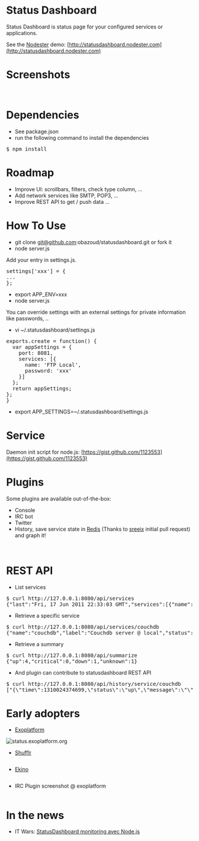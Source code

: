 Status Dashboard
=======

Status Dashboard is status page for your configured services or applications.

See the [Nodester](http://nodester.com) demo: [http://statusdashboard.nodester.com](http://statusdashboard.nodester.com)

Screenshots
=======

<img src="http://bazoud.free.fr/wp-content/uploads/ssd1.png" alt="">

<img src="http://bazoud.free.fr/wp-content/uploads/ssd2.png" alt="">

<img src="http://bazoud.free.fr/wp-content/uploads/ssd3.png" alt="">

Dependencies
=======

* See package.json
* run the following command to install the dependencies
<pre class="terminal">
$ npm install
</pre>

Roadmap
=======
* Improve UI: scrollbars, filters, check type column, ...
* Add network services like SMTP, POP3, ...
* Improve REST API to get / push data
...

How To Use
=======

* git clone git@github.com:obazoud/statusdashboard.git
or fork it
* node server.js

Add your entry in settings.js. 

<pre class="json">
settings['xxx'] = {
...
};
</pre>

* export APP_ENV=xxx
* node server.js

You can override settings with an external settings for private information like passwords, ..

* vi ~/.statusdashboard/settings.js
<pre class="json">
exports.create = function() {
  var appSettings = {
    port: 8081,
    services: [{
      name: 'FTP Local',
      password: 'xxx'
    }]
  };
  return appSettings;
};
}</pre>

* export APP_SETTINGS=~/.statusdashboard/settings.js


Service
=======

Daemon init script for node.js: [https://gist.github.com/1123553](https://gist.github.com/1123553)

Plugins
=======

Some plugins are available out-of-the-box:

* Console
* IRC bot
* Twitter
* History, save service state in <a href="http://redis.io">Redis</a> (Thanks to <a href="https://github.com/sreeix">sreeix</a> initial pull request) and graph it!

<img src="http://bazoud.free.fr/wp-content/uploads/ssd7a.png" alt="">

<img src="http://bazoud.free.fr/wp-content/uploads/ssd8a.png" alt="">

REST API
=======

* List services
<pre class="terminal">
$ curl http://127.0.0.1:8080/api/services
{"last":"Fri, 17 Jun 2011 22:33:03 GMT","services":[{"name":"couchdb","label":"Couchdb server @ local","status":"up","statusCode":200,"message":""},{"name":"bazoud.free.fr","label":"Olivier Bazoud blog","status":"up","statusCode":200,"message":""},{"name":"bazoud.free.fr","label":"Olivier Bazoud blog test.php","status":"up","statusCode":200,"message":""},{"name":"redis","label":"Redis server @ local","status":"up","statusCode":0,"message":""},{"name":"FTP Local","label":"Ftp @ local","status":"down","statusCode":0,"message":"ECONNREFUSED, Connection refused"},{"name":"PID file","label":"Pid @ local","status":"unknown","statusCode":9,"message":"EBADF, Bad file descriptor '/tmp/terminal.pid'"}],"lastupdate":"Fri, 17 Jun 2011 22:33:08 GMT","summarize":{"lastupdate":"Fri, 17 Jun 2011 22:33:08 GMT","up":3,"critical":0,"down":1,"unknown":2}}
</pre>

* Retrieve a specific service
<pre class="terminal">
$ curl http://127.0.0.1:8080/api/services/couchdb
{"name":"couchdb","label":"Couchdb server @ local","status":"up","statusCode":200,"message":""}
</pre>

* Retrieve a summary
<pre class="terminal">
$ curl http://127.0.0.1:8080/api/summarize
{"up":4,"critical":0,"down":1,"unknown":1}
</pre>

* And plugin can contribute to statusdashboard REST API
<pre class="terminal">
$ curl http://127.0.0.1:8080/api/history/service/couchdb
["{\"time\":1310024374699,\"status\":\"up\",\"message\":\"\",\"code\":200}","{\"time\":1310024379591,\"status\":\"up\",\"message\":\"\",\"code\":200}", ...]
</pre>



Early adopters
=======

* [Exoplatform](http://status.exoplatform.org)

<img src="http://bazoud.free.fr/wp-content/uploads/ssd4.png" alt="status.exoplatform.org">

* [Shufflr](https://twitter.com/shufflr)

<img src="http://bazoud.free.fr/wp-content/uploads/ssd5.png" alt="">

* [Ekino](http://www.ekino.com)

<img src="http://bazoud.free.fr/wp-content/uploads/ssd9.png" alt="">

* IRC Plugin screenshot @ exoplatform

<img src="http://bazoud.free.fr/wp-content/uploads/ssd6.png" alt="">

In the news
=======

* IT Wars: [StatusDashboard monitoring avec Node.js](http://www.it-wars.com/article265/statusdashboard-monitoring-avec-node-js)

